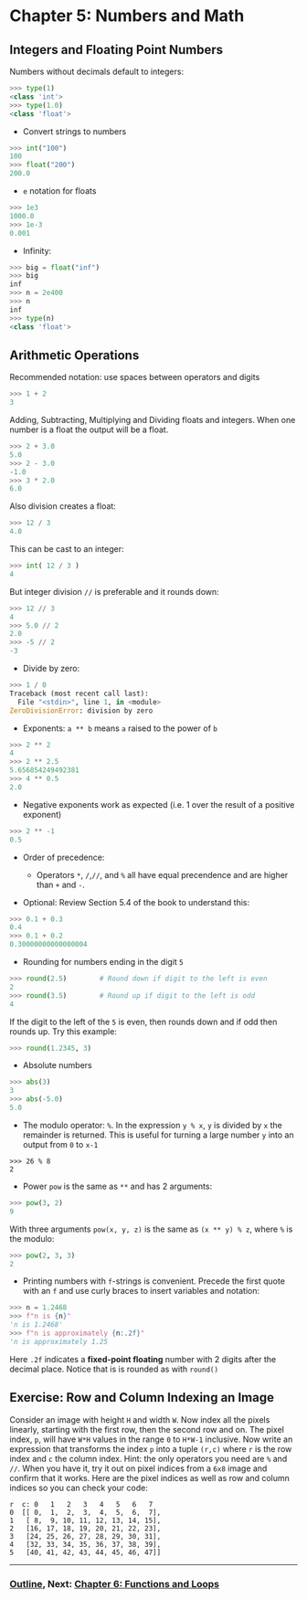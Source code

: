 # Chapter 5: Numbers and Math

## Integers and Floating Point Numbers
Numbers without decimals default to integers:
```python
>>> type(1)
<class 'int'>
>>> type(1.0)
<class 'float'>
```
* Convert strings to numbers
```python
>>> int("100")
100
>>> float("200")
200.0
```
* `e` notation for floats
```python
>>> 1e3
1000.0
>>> 1e-3
0.001
```
* Infinity:
```python
>>> big = float("inf")
>>> big
inf
>>> n = 2e400
>>> n
inf
>>> type(n)
<class 'float'>
```

## Arithmetic Operations

Recommended notation: use spaces between operators and digits
```python
>>> 1 + 2
3
```
Adding, Subtracting, Multiplying and Dividing floats and integers.  When one number is a float the output will be a float. 
```python
>>> 2 + 3.0
5.0
>>> 2 - 3.0
-1.0
>>> 3 * 2.0
6.0
```
Also division creates a float:
```python
>>> 12 / 3
4.0
```
This can be cast to an integer:
```python
>>> int( 12 / 3 )
4
```
But integer division `//` is preferable and it rounds down:
```python
>>> 12 // 3
4
>>> 5.0 // 2
2.0
>>> -5 // 2
-3
```
* Divide by zero:
```python
>>> 1 / 0
Traceback (most recent call last):
  File "<stdin>", line 1, in <module>
ZeroDivisionError: division by zero
```
* Exponents: `a ** b` means `a` raised to the power of `b`
```python
>>> 2 ** 2
4
>>> 2 ** 2.5
5.656854249492381
>>> 4 ** 0.5
2.0
```
* Negative exponents work as expected (i.e. 1 over the result of a positive exponent)
```python
>>> 2 ** -1
0.5
```
* Order of precedence:
   * Operators `*`, `/`,`//`, and `%` all have equal precendence and are higher than `+` and `-`.

* Optional: Review Section 5.4 of the book to understand this:
```python
>>> 0.1 + 0.3
0.4
>>> 0.1 + 0.2
0.30000000000000004
```
* Rounding for numbers ending in the digit `5` 
```python
>>> round(2.5)        # Round down if digit to the left is even
2
>>> round(3.5)        # Round up if digit to the left is odd
4
```
If the digit to the left of the `5` is even, then rounds down and if odd then rounds up.  Try this example:
```python
>>> round(1.2345, 3)
```
* Absolute numbers
```python
>>> abs(3)
3
>>> abs(-5.0)
5.0
```
* The modulo operator: `%`.  In the expression `y % x`, `y` is divided by `x` the remainder is returned.  This is useful for turning a large number `y` into an output from `0` to `x-1`
```
>>> 26 % 8
2
``` 
* Power `pow` is the same as `**` and has 2 arguments:
```python
>>> pow(3, 2)
9
```
With three arguments `pow(x, y, z)` is the same as `(x ** y) % z`, where `%` is the modulo:
```python
>>> pow(2, 3, 3)
2
```
* Printing numbers with `f`-strings is convenient.  Precede the first quote with an `f` and use curly braces to insert variables and notation:
```python
>>> n = 1.2468
>>> f"n is {n}"
'n is 1.2468'
>>> f"n is approximately {n:.2f}"
'n is approximately 1.25
```
Here `.2f` indicates a **fixed-point floating** number with 2 digits after the decimal place.  Notice that is is rounded as with `round()`

## Exercise: Row and Column Indexing an Image

Consider an image with height `H` and width `W`.  Now index all the pixels linearly, starting with the first row, then the second row and on.  The pixel index, `p`, will have `W*H` values in the range `0` to `H*W-1` inclusive.  Now write an expression that transforms the index `p` into a tuple `(r,c)` where `r` is the row index and `c` the column index.  Hint: the only operators you need are `%` and `//`.  When you have it, try it out on pixel indices from a `6x8` image and confirm that it works.  Here are the pixel indices as well as row and column indices so you can check your code:
```
r  c: 0   1   2   3   4   5   6   7
0  [[ 0,  1,  2,  3,  4,  5,  6,  7],
1   [ 8,  9, 10, 11, 12, 13, 14, 15],
2   [16, 17, 18, 19, 20, 21, 22, 23],
3   [24, 25, 26, 27, 28, 29, 30, 31],
4   [32, 33, 34, 35, 36, 37, 38, 39],
5   [40, 41, 42, 43, 44, 45, 46, 47]]
```

___
### [Outline](../README.md), Next: [Chapter 6: Functions and Loops](Chapter_06_Functions_and_Loops.md)

